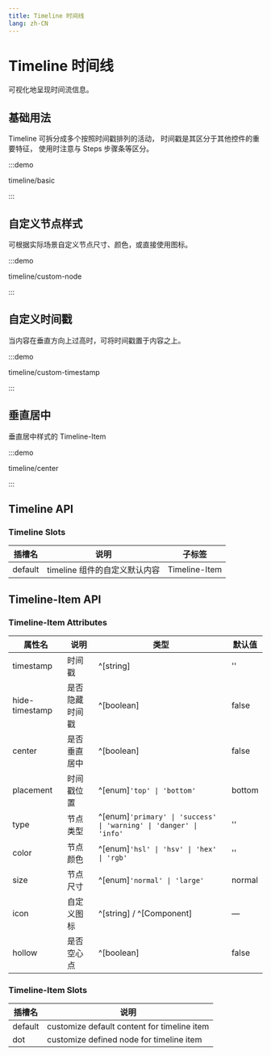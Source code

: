 ```yaml
---
title: Timeline 时间线
lang: zh-CN
---
```


# Timeline 时间线

可视化地呈现时间流信息。

## 基础用法

Timeline 可拆分成多个按照时间戳排列的活动， 时间戳是其区分于其他控件的重要特征， 使用时注意与 Steps 步骤条等区分。

:::demo

timeline/basic

:::

## ⾃定义节点样式

可根据实际场景⾃定义节点尺⼨、颜⾊，或直接使⽤图标。

:::demo

timeline/custom-node

:::

## ⾃定义时间戳

当内容在垂直⽅向上过⾼时，可将时间戳置于内容之上。

:::demo

timeline/custom-timestamp

:::

## 垂直居中

垂直居中样式的 Timeline-Item

:::demo

timeline/center

:::

## Timeline API

### Timeline Slots

| 插槽名  | 说明                          | 子标签        |
| ------- | ----------------------------- | ------------- |
| default | timeline 组件的自定义默认内容 | Timeline-Item |

## Timeline-Item API

### Timeline-Item Attributes

| 属性名         | 说明           | 类型                                                               | 默认值 |
| -------------- | -------------- | ------------------------------------------------------------------ | ------ |
| timestamp      | 时间戳         | ^[string]                                                          | ''     |
| hide-timestamp | 是否隐藏时间戳 | ^[boolean]                                                         | false  |
| center         | 是否垂直居中   | ^[boolean]                                                         | false  |
| placement      | 时间戳位置     | ^[enum]`'top' \| 'bottom'`                                         | bottom |
| type           | 节点类型       | ^[enum]`'primary' \| 'success' \| 'warning' \| 'danger' \| 'info'` | ''     |
| color          | 节点颜色       | ^[enum]`'hsl' \| 'hsv' \| 'hex' \| 'rgb'`                          | ''     |
| size           | 节点尺寸       | ^[enum]`'normal' \| 'large'`                                       | normal |
| icon           | 自定义图标     | ^[string] / ^[Component]                                           | —      |
| hollow         | 是否空心点     | ^[boolean]                                                         | false  |

### Timeline-Item Slots

| 插槽名  | 说明                                        |
| ------- | ------------------------------------------- |
| default | customize default content for timeline item |
| dot     | customize defined node for timeline item    |
